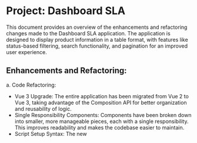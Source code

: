 # Project: Dashboard SLA
This document provides an overview of the enhancements and refactoring changes made to the Dashboard SLA application. The application is designed to display product information in a table format, with features like status-based filtering, search functionality, and pagination for an improved user experience.

## Enhancements and Refactoring:
a. Code Refactoring:

- Vue 3 Upgrade: The entire application has been migrated from Vue 2 to Vue 3, taking advantage of the Composition API for better organization and reusability of logic.
- Single Responsibility Components: Components have been broken down into smaller, more manageable pieces, each with a single responsibility. This improves readability and makes the codebase easier to maintain.
- Script Setup Syntax: The new <script setup> syntax of Vue 3 is used to simplify component composition and make the code cleaner.
- Improvement in Prop Handling: More explicit prop type validation has been implemented, ensuring components receive the correct data type.

b. Pagination Implementation:

- Pagination Logic: Added comprehensive pagination logic to handle large datasets, displaying 100 rows per page.
- User-Friendly Pagination UI: Developed a user-friendly pagination interface at the bottom of the product table, allowing users to navigate between pages.

c. Color Coding:

- Dynamic Styling: Implemented dynamic class binding to color code rows in the ProductTable.vue component based on the "Status" column, enhancing data interpretability at a glance.
- Scoped Styles: Utilized scoped CSS to ensure styles apply only to the component they are defined in, preventing unintended side effects across the application.

d. Search Bar Implementation:

- Global Filtering: Introduced a search bar that enables users to filter table rows across all columns, based on the search criteria entered.

### Completed Tasks:
Code Refactoring and Upgrade:
- Transitioned the project to Vue 3 with improved Composition API usage.
- Organized components into single functionality modules for better clarity.
  Pagination:
- Implemented functional pagination to handle large sets of data, with a user-friendly UI component to navigate between pages.
  Color Coding:
- Table rows are now color-coded based on the "Status" value, improving the visual interpretation of data status.
  Search Functionality (Bonus Task):
- Added a search bar to filter rows dynamically based on user input, enhancing the application's usability.

Components
- App.vue: The main Vue component that holds the entire application.
- StatusBar.vue: A component to display status filters.
- StatusCheckbox.vue: Checkbox component for toggling product statuses.
- ProductTable.vue: Component that renders the product data in a tabular format.
- Pagination.vue: A reusable pagination component.
- ProductRow.vue: A row component for the ProductTable, representing a single product.

Additional Features
Status Filtering: 
Toggle visibility of products based on their status.
The user can get more clear display of same status column data at different place.
Live Search: 
Instantly filter out products that don't match the search term.
The search bar is on the top of the page.
So, mention the status name which you want to search, we can able to see only those rows

  Pagination: 
Navigate through product data in chunks, improving performance on large datasets.
Click on the next page button to see the next data for each status selected.

##### Prerequisites
Before running this project, make sure you have the following installed:

Node.js (Preferably the latest LTS version)
npm (Comes with Node.js)

##### Installing
To get the development environment running, follow these steps:

- Clone the repository to your local machine.

        git clone https://github.com/Indrani-19/dashboard-sla-enhanced.git

        cd dashboard-sla-enhanced

- Install the project dependencies using npm.

        npm install



- Start the development server.

        npm run dev

- After running the development server, the app should be available at:

Local: http://localhost:8080/
Network: Your IP address on the port 8080 (e.g., http://192.168.0.106:8080/)


- Project Structure

Here's an overview of the project's top-level structure:

dashboard-sla-enhanced/
|-- src/
|   |-- assets/
|   |   `-- data.json
|   |-- components/
|   |   |-- Pagination.vue
|   |   |-- ProductRow.vue
|   |   |-- ProductTable.vue
|   |   |-- StatusBar.vue
|   |   `-- StatusCheckbox.vue
|   `-- App.vue
`-- public/
    `-- index.html
